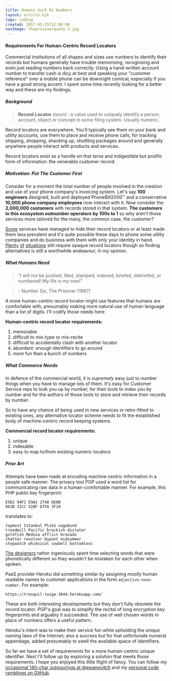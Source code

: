 ```yaml
---
title: Humans Suck At Numbers
layout: article.njk
tags: coding
created: 2017-03-25T12:00:00
navImage: theprisonerquote-3.jpg
---
```


#### Requirements For Human-Centric Record Locators

Commercial institutions of all shapes and sizes use numbers to identify their records but humans generally have trouble memorising, recognising and even just reading numbers back correctly. Using a hand-written account number to transfer cash is dicy at best and speaking your "customer reference" over a mobile phone can be downright comical, especially if you have a good strong accent. I spent some time recently looking for a better way and these are my findings.

##### Background

> **Record Locator** _(noun)_ : a  value used to uniquely identify a person, account, object or concept in some filing system. Usually numeric.

Record locators are everywhere. You'll typically see them on your bank and utility accounts, use them to place and receive phone calls, for tracking shipping, shopping, shacking up, shuttling packages around and generally anywhere people interact with products and services.

Record locators exist as a handle on that terse and indigestible but prolific form of information: the venerable customer record.

##### Motivation: Put The Customer First
Consider for a moment the total number of people involved in the creation and use of your phone company's invoicing system. Let's say **100 engineers** designed, built and deployed PhoneBill2000&trade; and a conservative **10,000 phone company employees** now interact with it. Now consider the **2,000,000 customers** with records stored in that system. **The customers in this ecosystem outnumber operators by 100s to 1** so why aren't those services more tailored for the many, the common case, the customer?

[Some](https://www.amazon.com/) services have managed to hide their record locators or at least made them less prevalent and it's quite possible these days to phone some utility companies and do business with them with only your identity in hand. [Plenty](http://home.bt.com/) [of](http://www.britishgas.co.uk/) [situations](http://www.royalmail.com/) still require opaque record locators though so finding alternatives is still a worthwhile endeavour, in my opinion.

##### What Humans Need

> "I will not be pushed, filed, stamped, indexed, briefed, debriefed, or numbered! My life is my own!"

> \- Number Six, The Prisoner (1967)

A more human-centric record locator might use features that humans are comfortable with, presumably making more natural use of human language than a list of digits. I'll codify those needs here:

**Human-centric record locator requirements:**

1. memorable
1. difficult to mis-type or mis-recite
1. difficult to accidentally clash with another locator
1. abundant: enough identifiers to go around
1. more fun than a bunch of numbers

##### What Commerce Needs

In defence of the commercial world, it is _supremely_ easy just to number things when you have to manage lots of them. It's easy for Customer Service reps to look you up by number, for their tools to index you by number and for the authors of those tools to store and retrieve their records by number.

So to have any chance of being used in new services or retro-fitted to existing ones, any alternative locator scheme needs to fit the established body of machine-centric record keeping systems.

**Commercial record locator requirements:**

1. unique
1. indexable
1. easy to map to/from existing numeric locators

##### Prior Art

Attempts have been made at encoding machine centric information in a people safe manner. The privacy tool PGP used a word list for communicating raw data in a human-comfortable manner. For example, this PHP public key fingerprint:

```
E582 94F2 E9A2 2748 6E8B
061B 31CC 528F D7FA 3F19
```

translates to:

```
topmost Istanbul Pluto vagabond
treadmill Pacific brackish dictator
goldfish Medusa afflict bravado
chatter revolver Dupont midsummer
stopwatch whimsical cowbell bottomless
```

[The designers](https://en.wikipedia.org/wiki/PGP_word_list) rather ingeniously spent time selecting words that were phonetically different so they wouldn't be mistaken for each other when spoken.

PaaS provider Heroku did something similar by assigning *mostly* human readable names to customer applications in the form `adjective-noun-number`. For example:

`https://tranquil-taiga-3844.herokuapp.com/`

These are both interesting developments but they don't fully obsolete the record locator. PGP's goal was to simplify the recital of long encryption key fingerprints and arguably it succeeded. The use of well chosen words in place of numbers offers a useful pattern.

Heroku's intent was to make their service fun while upholding the unique naming laws of the Internet; also a success but for that unfortunate numeral appendage, added presumably to swell the available space of identifiers.

So far we have a set of requirements for a more human-centric unique identifier. Next I'll follow up by exploring a solution that meets those requirements. I hope you enjoyed this little flight of fancy. You can follow my [occasional 140-char outpourings at @ewanovitch](https://twitter.com/ewanovitch) and my [personal code ramblings on GitHub](https://github.com/ewandennis). 
